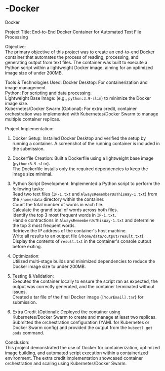 # -Docker
Docker


Project Title: End-to-End Docker Container for Automated Text File Processing  

Objective:  
The primary objective of this project was to create an end-to-end Docker container that automates the process of reading, processing, and generating output from text files. The container was built to execute a Python script within a lightweight Docker image, aiming for an optimized image size of under 200MB.  

Tools & Technologies Used:
Docker Desktop: For containerization and image management.  
Python: For scripting and data processing.  
Lightweight Base Image: (e.g., `python:3.9-slim`) to minimize the Docker image size.  
Kubernetes/Docker Swarm (Optional): For extra credit, container orchestration was implemented with Kubernetes/Docker Swarm to manage multiple container replicas.  

Project Implementation:

1. Docker Setup: 
  Installed Docker Desktop and verified the setup by running a container. A screenshot of the running container is included in the submission.  

2. Dockerfile Creation:
     Built a Dockerfile using a lightweight base image (`python:3.9-slim`).  
     The Dockerfile installs only the required dependencies to keep the image size minimal.  

3. Python Script Development: 
       Implemented a Python script to perform the following tasks:  
       Read two text files (`IF-1.txt` and `AlwaysRememberUsThisWay-1.txt`) from the `/home/data` directory within the container.  
       Count the total number of words in each file.  
       Calculate the grand total of words across both files.  
       Identify the top 3 most frequent words in `IF-1.txt`.  
       Handle contractions in `AlwaysRememberUsThisWay-1.txt` and determine the top 3 most frequent words.  
       Retrieve the IP address of the container's host machine.  
       Write all results to an output file (`/home/data/output/result.txt`).  
       Display the contents of `result.txt` in the container's console output before exiting.  

4. Optimization:  
     Utilized multi-stage builds and minimized dependencies to reduce the Docker image size to under 200MB.  

5.   Testing & Validation:  
     Executed the container locally to ensure the script ran as expected, the output was correctly generated, and the container terminated without issues.  
     Created a tar file of the final Docker image (`[YourEmail].tar`) for submission.  

6.  Extra Credit (Optional): 
    Deployed the container using Kubernetes/Docker Swarm to create and manage at least two replicas.  
    Submitted the orchestration configuration (YAML for Kubernetes or Docker Swarm config) and provided the output from the `kubectl get pods` command.  

Conclusion:  
This project demonstrated the use of Docker for containerization, optimized image building, and automated script execution within a containerized environment. The extra credit implementation showcased container orchestration and scaling using Kubernetes/Docker Swarm.  

